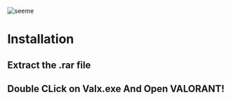 
![seeme](https://github.com/AdmxLeVrai/Valx-Skin-Changer/assets/132093362/f6ed141e-14e3-4a5a-94da-59251c5a539b)


 # Installation
## Extract the .rar file

## Double CLick on Valx.exe And Open VALORANT!
